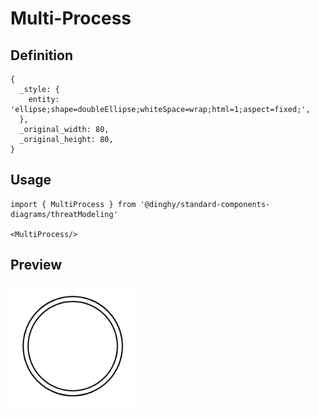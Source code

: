 # Multi-Process

## Definition

```
{
  _style: { 
    entity: 'ellipse;shape=doubleEllipse;whiteSpace=wrap;html=1;aspect=fixed;',
  },
  _original_width: 80,
  _original_height: 80,
}
```

## Usage

```
import { MultiProcess } from '@dinghy/standard-components-diagrams/threatModeling'

<MultiProcess/>
```

## Preview

<img src="./multi-process.png" width="200"/>
